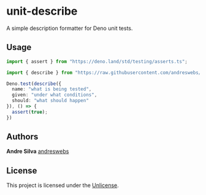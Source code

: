 # unit-describe

A simple description formatter for Deno unit tests.


## Usage

```typescript
import { assert } from "https://deno.land/std/testing/asserts.ts";

import { describe } from "https://raw.githubusercontent.com/andreswebs/unit-describe/{VERSION}/mod.ts";

Deno.test(describe({
  name: "what is being tested",
  given: "under what conditions",
  should: "what should happen"
}), () => {
  assert(true);
})
```


## Authors

**Andre Silva** [andreswebs](https://github.com/andreswebs)


## License

This project is licensed under the [Unlicense](UNLICENSE.md).

